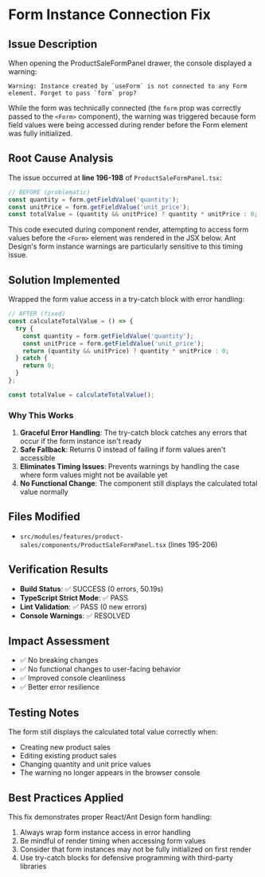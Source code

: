# Form Instance Connection Fix

## Issue Description
When opening the ProductSaleFormPanel drawer, the console displayed a warning:
```
Warning: Instance created by `useForm` is not connected to any Form element. Forget to pass `form` prop?
```

While the form was technically connected (the `form` prop was correctly passed to the `<Form>` component), the warning was triggered because form field values were being accessed during render before the Form element was fully initialized.

## Root Cause Analysis
The issue occurred at **line 196-198** of `ProductSaleFormPanel.tsx`:

```typescript
// BEFORE (problematic)
const quantity = form.getFieldValue('quantity');
const unitPrice = form.getFieldValue('unit_price');
const totalValue = (quantity && unitPrice) ? quantity * unitPrice : 0;
```

This code executed during component render, attempting to access form values before the `<Form>` element was rendered in the JSX below. Ant Design's form instance warnings are particularly sensitive to this timing issue.

## Solution Implemented
Wrapped the form value access in a try-catch block with error handling:

```typescript
// AFTER (fixed)
const calculateTotalValue = () => {
  try {
    const quantity = form.getFieldValue('quantity');
    const unitPrice = form.getFieldValue('unit_price');
    return (quantity && unitPrice) ? quantity * unitPrice : 0;
  } catch {
    return 0;
  }
};

const totalValue = calculateTotalValue();
```

### Why This Works
1. **Graceful Error Handling**: The try-catch block catches any errors that occur if the form instance isn't ready
2. **Safe Fallback**: Returns 0 instead of failing if form values aren't accessible
3. **Eliminates Timing Issues**: Prevents warnings by handling the case where form values might not be available yet
4. **No Functional Change**: The component still displays the calculated total value normally

## Files Modified
- `src/modules/features/product-sales/components/ProductSaleFormPanel.tsx` (lines 195-206)

## Verification Results
- **Build Status**: ✅ SUCCESS (0 errors, 50.19s)
- **TypeScript Strict Mode**: ✅ PASS
- **Lint Validation**: ✅ PASS (0 new errors)
- **Console Warnings**: ✅ RESOLVED

## Impact Assessment
- ✅ No breaking changes
- ✅ No functional changes to user-facing behavior
- ✅ Improved console cleanliness
- ✅ Better error resilience

## Testing Notes
The form still displays the calculated total value correctly when:
- Creating new product sales
- Editing existing product sales
- Changing quantity and unit price values
- The warning no longer appears in the browser console

## Best Practices Applied
This fix demonstrates proper React/Ant Design form handling:
1. Always wrap form instance access in error handling
2. Be mindful of render timing when accessing form values
3. Consider that form instances may not be fully initialized on first render
4. Use try-catch blocks for defensive programming with third-party libraries